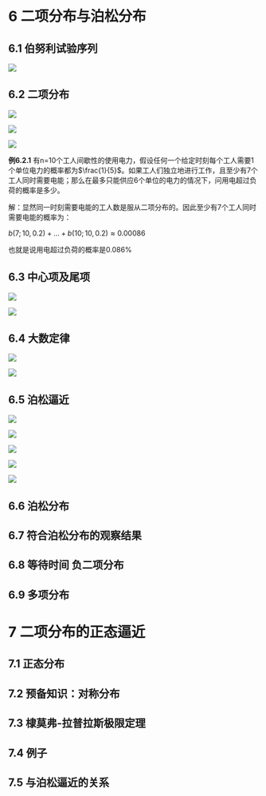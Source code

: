 # 6 二项分布与泊松分布

## 6.1 伯努利试验序列

![](./pic/6.1.1.png)

## 6.2 二项分布

![](./pic/6.2.1.png)

![](./pic/6.2.2.png)

![](./pic/6.2.3.png)

**例6.2.1** 有n=10个工人间歇性的使用电力，假设任何一个给定时刻每个工人需要1个单位电力的概率都为$\frac{1}{5}$。如果工人们独立地进行工作，且至少有7个工人同时需要电能；那么在最多只能供应6个单位的电力的情况下，问用电超过负荷的概率是多少。

解：显然同一时刻需要电能的工人数是服从二项分布的。因此至少有7个工人同时需要电能的概率为：

$b(7; 10, 0.2) + \dots + b(10; 10, 0.2) \approx 0.00086$

也就是说用电超过负荷的概率是0.086%

## 6.3 中心项及尾项

![](./pic/6.3.1.png)

![](./pic/6.3.2.png)

## 6.4 大数定律

![](./pic/6.4.1.png)

![](./pic/6.4.2.png)

## 6.5 泊松逼近

![](./pic/6.5.1.png)

![](./pic/6.5.2.png)

![](./pic/6.5.3.png)

![](./pic/6.5.4.png)

![](./pic/6.5.5.png)

## 6.6 泊松分布



## 6.7 符合泊松分布的观察结果

## 6.8 等待时间 负二项分布

## 6.9 多项分布

# 7 二项分布的正态逼近

## 7.1 正态分布

## 7.2 预备知识：对称分布

## 7.3 棣莫弗-拉普拉斯极限定理

## 7.4 例子

## 7.5 与泊松逼近的关系

